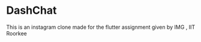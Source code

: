 # DashChat



This is an instagram clone made for the flutter assignment given by IMG , IIT Roorkee
